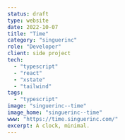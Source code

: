 ```yaml
---
status: draft
type: website
date: 2022-10-07
title: "Time"
category: "singuerinc"
role: "Developer"
client: side project
tech:
  - "typescript"
  - "react"
  - "xstate"
  - "tailwind"
tags:
  - "typescript"
image: "singuerinc--time"
image_home: "singuerinc--time"
www: "https://time.singuerinc.com/"
excerpt: A clock, minimal.
---
```


